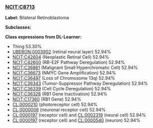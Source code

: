 
### [NCIT:C8713](http://purl.obolibrary.org/obo/NCIT_C8713)
**Label:** Bilateral Retinoblastoma

**Subclasses:** 

**Class expressions from DL-Learner:**

- Thing 53.30%
- [UBERON:0003902](http://purl.obolibrary.org/obo/UBERON_0003902) (retinal neural layer) 52.94%
- [NCIT:C42604](http://purl.obolibrary.org/obo/NCIT_C42604) (Neoplastic Retinal Cell) 52.94%
- [NCIT:C42600](http://purl.obolibrary.org/obo/NCIT_C42600) (RB-E2F Pathway Deregulation) 52.94%
- [NCIT:C36861](http://purl.obolibrary.org/obo/NCIT_C36861) (Malignant Small Hyperchromatic Cell) 52.94%
- [NCIT:C36673](http://purl.obolibrary.org/obo/NCIT_C36673) (NMYC Gene Amplification) 52.94%
- [NCIT:C36497](http://purl.obolibrary.org/obo/NCIT_C36497) (Loss of Chromosome 13q) 52.94%
- [NCIT:C36343](http://purl.obolibrary.org/obo/NCIT_C36343) (Tumor-Suppressor Pathway Deregulation) 52.94%
- [NCIT:C36339](http://purl.obolibrary.org/obo/NCIT_C36339) (Cell Cycle Deregulation) 52.94%
- [NCIT:C36328](http://purl.obolibrary.org/obo/NCIT_C36328) (RB1 Gene Inactivation) 52.94%
- [NCIT:C17360](http://purl.obolibrary.org/obo/NCIT_C17360) (RB1 Gene) 52.94%
- [CL:0000210](http://purl.obolibrary.org/obo/CL_0000210) (photoreceptor cell) 52.94%
- [CL:0000006](http://purl.obolibrary.org/obo/CL_0000006) (neuronal receptor cell) 52.94%
- [CL:0000197](http://purl.obolibrary.org/obo/CL_0000197) (receptor cell) and [CL:0002319](http://purl.obolibrary.org/obo/CL_0002319) (neural cell) 52.94%
- [CL:0000197](http://purl.obolibrary.org/obo/CL_0000197) (receptor cell) and [CL:0000540](http://purl.obolibrary.org/obo/CL_0000540) (neuron) 52.94%


